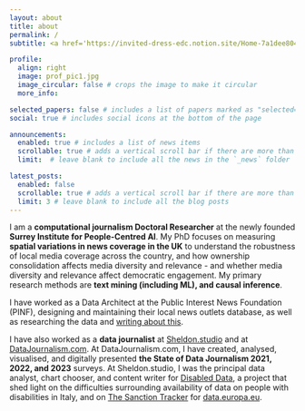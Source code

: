 ```yaml
---
layout: about
title: about
permalink: /
subtitle: <a href='https://invited-dress-edc.notion.site/Home-7a1dee804e3f4fedb89205b468253f69'>News deserts</a>. NLP. Data journalism. R and Python. <a href='https://frabjous-klepon-c65fee.netlify.app/'>Local news</a>. Computational social science.

profile:
  align: right
  image: prof_pic1.jpg
  image_circular: false # crops the image to make it circular
  more_info: 

selected_papers: false # includes a list of papers marked as "selected={true}"
social: true # includes social icons at the bottom of the page

announcements:
  enabled: true # includes a list of news items
  scrollable: true # adds a vertical scroll bar if there are more than 3 news items
  limit:  # leave blank to include all the news in the `_news` folder

latest_posts:
  enabled: false
  scrollable: true # adds a vertical scroll bar if there are more than 3 new posts items
  limit: 3 # leave blank to include all the blog posts
---
```



I am a <b>computational journalism Doctoral Researcher</b> at the newly founded <b>Surrey Institute for People-Centred AI</b>. My PhD focuses on measuring <b>spatial variations in news coverage in the UK</b> to understand the robustness of local media coverage across the country, and how ownership consolidation affects media diversity and relevance - and whether media diversity and relevance affect democratic engagement. My primary research methods are <b>text mining (including ML), and causal inference</b>.

I have worked as a Data Architect at the Public Interest News Foundation (PINF), designing and maintaining their local news outlets database, as well as researching the data and <a href="https://www.publicinterestnews.org.uk/local-news-map-report-2024">writing about this</a>.

I have also worked as a <b>data journalist</b> at <a href="www.sheldon.studio">Sheldon.studio</a> and at <a href="www.datajournalism.com">DataJournalism.com</a>. At DataJournalism.com, I have created, analysed, visualised, and digitally presented <b>the State of Data Journalism 2021, 2022, and 2023</b> surveys. At Sheldon.studio, I was the principal data analyst, chart chooser, and content writer for <a href="https://disableddata.fightthestroke.org/">Disabled Data</a>, a project that shed light on the difficulties surrounding availability of data on people with disabilities in Italy, and on <a href = "https://data.europa.eu/apps/eusanctionstracker/">The Sanction Tracker</a> for <a href="https://data.europa.eu/en">data.europa.eu</a>.
